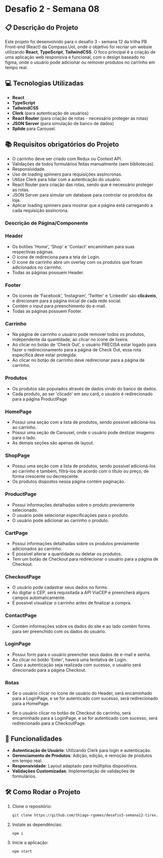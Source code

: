 

# Desafio 2 - Semana 08

## 📋 Descrição do Projeto

Este projeto foi desenvolvido para o desafio 3 - semana 12 da trilha PB Front-end (React) da Compass.Uol, onde o objetivo foi recriar um websie utilizando **React**, **TypeScript**, **TailwindCSS**. O foco principal é a criação de uma aplicação web responsiva e funcional, com o design baseado no figma, onde o usuário pode adicionar ou remover produtos no carrinho em tempo real.

## 💻 Tecnologias Utilizadas
- **React**
- **TypeScript**
- **TailwindCSS**
- **Clerk** (para autenticação de usuários)
- **React Router** (para criação de rotas - necessário proteger as rotas)
- **JSON Server** (para simulação de banco de dados)
- **Splide** para Carousel.

## 📚 Requisitos obrigatórios do Projeto

- O carrinho deve ser criado com Redux ou Context API.
- Validações de todos formulários feitas manualmente (sem bibliotecas).
- Responsividade.
- Uso de loading spinners para requisições assíncronas.
- Utilize Clerk para lidar com a autenticação do usuário.
- React Router para criação das rotas, sendo que é necessário proteger as rotas.
- JSON Server para simular um database para controlar os produtos da loja.
- Aplicar loading spinners para mostrar que a página está carregando a cada requisição assíncrona.

###  Descrição de Página/Componente


### Header
- Os botões 'Home', 'Shop' e 'Contact' encaminham para suas respectivas páginas.
- O ícone de redireciona para a tela de Login.
- O ícone de carrinho abre um overlay com os produtos que foram adicionados no carrinho.
- Todas as páginas possuem Header.


### Footer
- Os ícones de ‘Facebook’, ‘Instagram’, ‘Twitter’ e ‘LinkedIn’ são **clicáveis**, e direcionam para a página inicial de cada rede social.
- Contém o input para preenchimento do e-mail.
- Todas as páginas possuem Footer.


### Carrinho
- Na página de carrinho o usuário pode remover todos os produtos, independente da quantidade, ao clicar no ícone de lixeira.
- Ao clicar no botão de ‘Check Out’, o usuário PRECISA estar logado para fazer o redirecionamento para a página de Check Out, essa rota específica deve estar protegida.
- Ao clicar no botão de carrinho deve redirecionar para a página de carrinho.

### Produtos
- Os produtos são populados através de dados vindo do banco de dados.
- Cada produto, ao ser 'clicado' em seu card, o usuário é redirecionado para a página ProductPage


### HomePage
- Possui uma seção com a lista de produtos, sendo possível adicioná-los ao carrinho.
- Possui uma seção de Carousel, onde o usuário pode deslizar imagems para o lado.
- As demais seções são apenas de layout.


### ShopPage
- Possui uma seção com a lista de produtos, sendo possível adicioná-los ao carrinho e também, filtrá-los de acordo com o título ou preço, de forma crescente ou decrescente.
- Os produtos dispostos nessa página contém paginação.


### ProductPage
- Possui informações detalhadas sobre o produto previamente selecionado.
- O usuário pode selecionar especificações para o produto.
- O usuário pode adicionar ao carrinho o produto.


### CartPage
- Possui informações detalhadas sobre os produtos previamente adicionados ao carrinho.
- É possível alterar a quantidade ou deletar os produtos.
- Tem um botão de Checkout para redirecionar o usuário para a página de Checkout.


### CheckoutPage
- O usuário pode cadastrar seus dados no forms.
- Ao digitar o CEP, será requisitada a API ViaCEP e preencherá alguns campos automaticamente.
- É possível visualizar o carrinho antes de finalizar a compra.


### ContactPage
- Contém informações sobre os dados do site e ao lado contém forms para ser preenchido com os dados do usuário.



### LoginPage
- Possui form para o usuário preencher seus dados de e-mail e senha.
- Ao clicar no botão 'Enter', haverá uma tentativa de Login.
- Caso a autenticação seja realizada com sucesso, o usuário será direcionado para a página Checkout.


### Rotas
- Se o usuário clicar no ícone de usuário do Header, será encaminhado para a LoginPage, e se for autenticado com sucesso, será redirecionado para a HomePage.

- Se o usuário clicar no botão de Checkout do carrinho, será encaminhado para a LoginPage, e se for autenticado com sucesso, será redirecionado para a CheckoutPage.




## 🔄 Funcionalidades

- **Autenticação de Usuário**: Utilizando Clerk para login e autenticação.
- **Gerenciamento de Produtos**: Adição, edição, e remoção de produtos em tempo real.
- **Responsividade**: Layout adaptado para múltiplos dispositivos.
- **Validações Customizadas**: Implementação de validações de formulários.

 


## 🛠 Como Rodar o Projeto

1. Clone o repositório:
   ```bash
   git clone https://github.com/thiago-rgomes/desafio3-semana12-tirex.git
   ```

2. Instale as dependências:
   ```bash
   npm i
   ```  

3. Inicie a aplicação:
   ```bash
   npm start
   ```  

